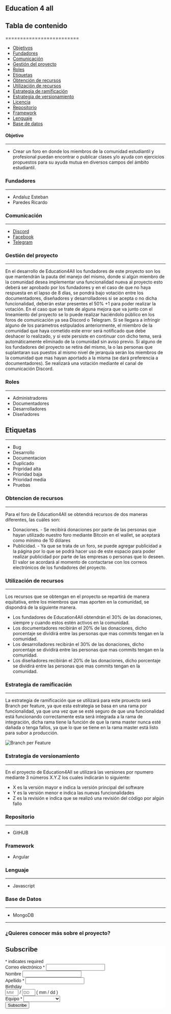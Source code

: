 ## Education 4 all

## Tabla de contenido
=========================
* [Objetivos](#objetivos)
* [Fundadores](#fundadores)
* [Comunicación](#comunicacion)
* [Gestión del proyecto](#gestión)
* [Roles](#roles)
* [Etiquetas](#etiquetas)
* [Obtención de recursos](#obtención-de-recursos)
* [Utilización de recursos](#utilización-de-recursos)
* [Estrategia de ramificación](#estrategia-de-ramas)
* [Estrategia de versionamiento](#estrategia-de-versionamiento)
* [Licencia](#licencia)
* [Repositorio](#repositorio)
* [Framework](#framework)
* [Lenguaje](#lenguaje)
* [Base de datos](#base)

#### Objetivo
---------
* Crear un foro en donde los miembros de la comunidad estudiantil y profesional puedan encontrar o publicar clases y/o ayuda con ejercicios propuestos para su ayuda mutua en diversos campos del ámbito estudiantil.

### Fundadores
---------
* Andaluz Esteban
* Paredes Ricardo

### Comunicación
---------
* [Discord](https://discord.gg/Zpxg9Y8f)
* [Facebook](https://www.facebook.com/Education-4-all-EC-105482671578269)
* [Telegram](https://t.me/education4allre)


### Gestión del proyecto
---------
En el desarrollo de Education4All los fundadores de este proyecto son los que mantendrán la pauta del manejo del mismo, donde si algún miembro de la comunidad desea implementar una funcionalidad nueva al proyecto esto deberá ser aprobado por los fundadores y en el caso de que no haya respuesta en el lapso de 8 días, se pondrá bajo votación entre los documentadores, diseñadores y desarrolladores si se acepta o no dicha funcionalidad, deberán estar presentes el 50% +1 para poder realizar la votación.
 En el caso que se trate de alguna mejora que va junto con el lineamiento del proyecto se lo puede realizar haciéndolo público en los foros de comunicación ya sea Discord o Telegram.
Si se llegara a infringir alguno de los parámetros estipulados anteriormente, el miembro de la comunidad que haya cometido este error será notificado que debe deshacer lo realizado, y si este persiste en continuar con dicho tema, será automáticamente eliminado de la comunidad sin aviso previo.
Si alguno de los fundadores del proyecto se retira del mismo, la o las personas que suplantaran sus puestos al mismo nivel de jerarquía serán los miembros de la comunidad que mas hayan aportado a la misma (se dará preferencia a documentadores). Se realizará una votación mediante el canal de comunicación Discord. 

### Roles
---------
* Administradores
* Documentadores
* Desarrolladores
* Diseñadores

## Etiquetas
---------
* Bug
* Desarrollo
* Documentacion
* Duplicado
* Pripridad alta
* Prioridad baja
* Prioridad media
* Pruebas

### Obtencion de recursos
---------
Para el foro de Education4All se obtendrá recursos de dos maneras diferentes, las cuáles son:
* Donaciones. - Se recibirá donaciones por parte de las personas que hayan utilizado nuestro foro mediante Bitcoin en el wallet, se aceptará como mínimo de 10 dólares
* Publicidad. - Ya que se trata de un foro, se puede agregar publicidad a la página por lo que se podrá hacer uso de este espacio para poder realizar publicidad por parte de las empresas o personas que lo deseen. El valor se acordará al momento de contactarse con los correos electrónicos de los fundadores del proyecto.

### Utilización de recursos
---------
Los recursos que se obtengan en el proyecto se repartirá de manera equitativa, entre los miembros que mas aporten en la comunidad, se dispondrá de la siguiente manera.
* Los fundadores de Education4All obtendrán el 30% de las donaciones, siempre y cuando estos estén activos en la comunidad.
* Los documentadores recibirán el 20% de las donaciones, dicho porcentaje se dividirá entre las personas que mas commits tengan en la comunidad.
* Los desarrolladores recibirán el 30% de las donaciones, dicho porcentaje se dividirá entre las personas que mas commits tengan en la comunidad.
* Los diseñadores recibirán el 20% de las donaciones, dicho porcentaje se dividirá entre las personas que mas commits tengan en la comunidad.

### Estrategia de ramificación
---------
La estrategia de ramificación que se utilizará para este prouecto será Branch per feature, ya que esta estrategia se basa en una rama por funcionalidad, ya que una vez que se esté seguro de que una funcionalidad está funcionando correctamente esta será integrada a la rama de integración, dicha rama tiene la función de que la rama master nunca esté dañada o tenga fallos, ya que lo que se tiene en la rama master está listo para subor a producción.

![Branch per Feature](https://lh3.googleusercontent.com/-nSaPlB8Bfbc/VmP4jE-8yPI/AAAAAAAAB0w/ofLzyuYYHXc/s400-Ic42/pic2.jpg)

### Estrategia de versionamiento
---------
En el proyecto de Education4All se utilizará las versiones por npumero mediante 3 números X.Y.Z los cuales indicarán lo siguiente:
* X es la versión mayor e indica la versión principal del software
* Y es la versión menor e indica las nuevas funcionalidades
* Z es la revisión e indica que se realizó una revisión del código por algún fallo

### Repositorio  
---------
* GitHUB 


### Framework 

* Angular  

### Lenguaje
---------
* Javascript  

### Base de Datos 
 ---------
* MongoDB

---------
### ¿Quieres conocer más sobre el proyecto?
<!-- Begin Mailchimp Signup Form -->
<link href="//cdn-images.mailchimp.com/embedcode/classic-10_7.css" rel="stylesheet" type="text/css">
<style type="text/css">
	#mc_embed_signup{background:#fff; clear:left; font:14px Helvetica,Arial,sans-serif; }
	/* Add your own Mailchimp form style overrides in your site stylesheet or in this style block.
	   We recommend moving this block and the preceding CSS link to the HEAD of your HTML file. */
</style>
<div id="mc_embed_signup">
<form action="https://github.us7.list-manage.com/subscribe/post?u=5b283af88ea8af045359c0da9&amp;id=a47158a484" method="post" id="mc-embedded-subscribe-form" name="mc-embedded-subscribe-form" class="validate" target="_blank" novalidate>
    <div id="mc_embed_signup_scroll">
	<h2>Subscribe</h2>
<div class="indicates-required"><span class="asterisk">*</span> indicates required</div>
<div class="mc-field-group">
	<label for="mce-EMAIL">Correo electrónico  <span class="asterisk">*</span>
</label>
	<input type="email" value="" name="EMAIL" class="required email" id="mce-EMAIL">
</div>
<div class="mc-field-group">
	<label for="mce-FNAME">Nombre </label>
	<input type="text" value="" name="FNAME" class="" id="mce-FNAME">
</div>
<div class="mc-field-group">
	<label for="mce-LNAME">Apellido  <span class="asterisk">*</span>
</label>
	<input type="text" value="" name="LNAME" class="required" id="mce-LNAME">
</div>
<div class="mc-field-group size1of2">
	<label for="mce-BIRTHDAY-month">Birthday </label>
	<div class="datefield">
		<span class="subfield monthfield"><input class="birthday " type="text" pattern="[0-9]*" value="" placeholder="MM" size="2" maxlength="2" name="BIRTHDAY[month]" id="mce-BIRTHDAY-month"></span> / 
		<span class="subfield dayfield"><input class="birthday " type="text" pattern="[0-9]*" value="" placeholder="DD" size="2" maxlength="2" name="BIRTHDAY[day]" id="mce-BIRTHDAY-day"></span> 
		<span class="small-meta nowrap">( mm / dd )</span>
	</div>
</div><div class="mc-field-group">
	<label for="mce-MMERGE6">Equipo  <span class="asterisk">*</span>
</label>
	<select name="MMERGE6" class="required" id="mce-MMERGE6">
	<option value=""></option>
	<option value="Usuario">Usuario</option>
<option value="Desarrollo">Desarrollo</option>
<option value="Documentación">Documentación</option>
<option value="Issues">Issues</option>

	</select>
</div>
	<div id="mce-responses" class="clear">
		<div class="response" id="mce-error-response" style="display:none"></div>
		<div class="response" id="mce-success-response" style="display:none"></div>
	</div>    <!-- real people should not fill this in and expect good things - do not remove this or risk form bot signups-->
    <div style="position: absolute; left: -5000px;" aria-hidden="true"><input type="text" name="b_5b283af88ea8af045359c0da9_a47158a484" tabindex="-1" value=""></div>
    <div class="clear"><input type="submit" value="Subscribe" name="subscribe" id="mc-embedded-subscribe" class="button"></div>
    </div>
</form>
</div>
<script type='text/javascript' src='//s3.amazonaws.com/downloads.mailchimp.com/js/mc-validate.js'></script><script type='text/javascript'>(function($) {window.fnames = new Array(); window.ftypes = new Array();fnames[0]='EMAIL';ftypes[0]='email';fnames[1]='FNAME';ftypes[1]='text';fnames[2]='LNAME';ftypes[2]='text';fnames[5]='BIRTHDAY';ftypes[5]='birthday';fnames[3]='ADDRESS';ftypes[3]='address';fnames[4]='PHONE';ftypes[4]='phone';fnames[6]='MMERGE6';ftypes[6]='dropdown';}(jQuery));var $mcj = jQuery.noConflict(true);</script>
<!--End mc_embed_signup-->
